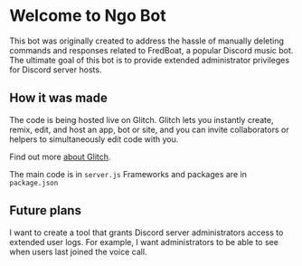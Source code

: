 Welcome to Ngo Bot
==================
This bot was originally created to address the hassle of manually deleting commands and responses related to FredBoat, a popular Discord music bot. The ultimate goal of this bot is to provide extended administrator privileges for Discord server hosts.

How it was made
---------------
The code is being hosted live on Glitch. Glitch lets you instantly create, remix, edit, and host an app, bot or site, and you can invite collaborators or helpers to simultaneously edit code with you.

Find out more [about Glitch](https://glitch.com/about).

The main code is in `server.js`
Frameworks and packages are in `package.json`

Future plans
------------
I want to create a tool that grants Discord server administrators access to extended user logs. For example, I want administrators to be able to see when users last joined the voice call.

